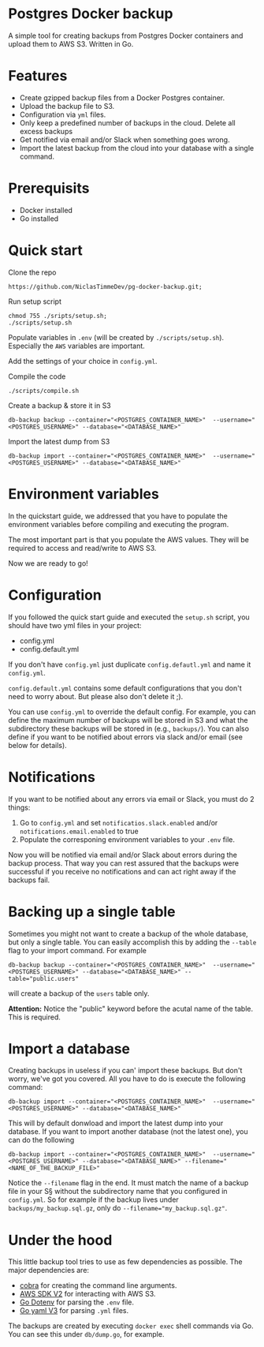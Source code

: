 # Postgres Docker backup

A simple tool for creating backups from Postgres Docker containers and upload them to AWS S3. Written in Go.

# Features

- Create gzipped backup files from a Docker Postgres container.
- Upload the backup file to S3.
- Configuration via `yml` files.
- Only keep a predefined number of backups in the cloud. Delete all excess backups
- Get notified via email and/or Slack when something goes wrong.
- Import the latest backup from the cloud into your database with a single command.

# Prerequisits

- Docker installed
- Go installed

# Quick start

Clone the repo

```
https://github.com/NiclasTimmeDev/pg-docker-backup.git;

```

Run setup script

```
chmod 755 ./sripts/setup.sh;
./scripts/setup.sh

```

Populate variables in `.env` (will be created by `./scripts/setup.sh`). Especially the `AWS` variables are important.

Add the settings of your choice in `config.yml`.

Compile the code

```
./scripts/compile.sh

```

Create a backup & store it in S3

```
db-backup backup --container="<POSTGRES_CONTAINER_NAME>"  --username="<POSTGRES_USERNAME>" --database="<DATABASE_NAME>"
```

Import the latest dump from S3

```
db-backup import --container="<POSTGRES_CONTAINER_NAME>"  --username="<POSTGRES_USERNAME>" --database="<DATABASE_NAME>"
```

# Environment variables

In the quickstart guide, we addressed that you have to populate the environment variables before compiling and executing the program.

The most important part is that you populate the AWS values. They will be required to access and read/write to AWS S3.

Now we are ready to go!

# Configuration

If you followed the quick start guide and executed the `setup.sh` script, you should have two yml files in your project:

- config.yml
- config.default.yml

If you don't have `config.yml` just duplicate `config.defautl.yml` and name it `config.yml`.

`config.default.yml` contains some default configurations that you don't need to worry about. But please also don't delete it ;).

You can use `config.yml` to override the default config. For example, you can define the maximum number of backups will be stored in S3 and what the subdirectory these backups will be stored in (e.g., `backups/`). You can also define if you want to be notified about errors via slack and/or email (see below for details).

# Notifications

If you want to be notified about any errors via email or Slack, you must do 2 things:

1. Go to `config.yml` and set `notificatios.slack.enabled` and/or `notifications.email.enabled` to true
2. Populate the corresponing environment variables to your `.env` file.

Now you will be notified via email and/or Slack about errors during the backup process. That way you can rest assured that the backups were successful if you receive no notifications and can act right away if the backups fail.

# Backing up a single table

Sometimes you might not want to create a backup of the whole database, but only a single table. You can easily accomplish this by adding the `--table` flag to your import command. For example

```
db-backup backup --container="<POSTGRES_CONTAINER_NAME>"  --username="<POSTGRES_USERNAME>" --database="<DATABASE_NAME>" --table="public.users"
```

will create a backup of the `users` table only.

**Attention:** Notice the "public" keyword before the acutal name of the table. This is required.

# Import a database

Creating backups in useless if you can' import these backups. But don't worry, we've got you covered. All you have to do is execute the following command:

```
db-backup import --container="<POSTGRES_CONTAINER_NAME>"  --username="<POSTGRES_USERNAME>" --database="<DATABASE_NAME>"
```

This will by default donwload and import the latest dump into your database. If you want to import another database (not the latest one), you can do the following

```
db-backup import --container="<POSTGRES_CONTAINER_NAME>"  --username="<POSTGRES_USERNAME>" --database="<DATABASE_NAME>" --filename="<NAME_OF_THE_BACKUP_FILE>"
```

Notice the `--filename` flag in the end. It must match the name of a backup file in your S§ without the subdirectory name that you configured in `config.yml`. So for example if the backup lives under `backups/my_backup.sql.gz`, only do `--filename="my_backup.sql.gz"`.

# Under the hood

This little backup tool tries to use as few dependencies as possible. The major dependencies are:

- [cobra](https://github.com/spf13/cobra) for creating the command line arguments.
- [AWS SDK V2](https://github.com/aws/aws-sdk-go-v2) for interacting with AWS S3.
- [Go Dotenv](github.com/joho/godotenv) for parsing the `.env` file.
- [Go yaml V3](https://github.com/go-yaml/yaml) for parsing `.yml` files.

The backups are created by executing `docker exec` shell commands via Go. You can see this under `db/dump.go`, for example.
